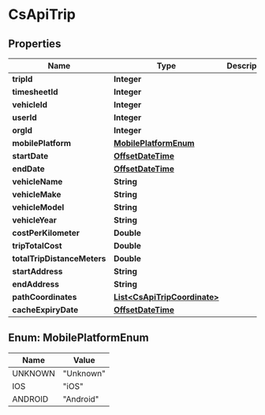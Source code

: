
# CsApiTrip

## Properties
Name | Type | Description | Notes
------------ | ------------- | ------------- | -------------
**tripId** | **Integer** |  |  [optional]
**timesheetId** | **Integer** |  |  [optional]
**vehicleId** | **Integer** |  |  [optional]
**userId** | **Integer** |  |  [optional]
**orgId** | **Integer** |  |  [optional]
**mobilePlatform** | [**MobilePlatformEnum**](#MobilePlatformEnum) |  |  [optional]
**startDate** | [**OffsetDateTime**](OffsetDateTime.md) |  |  [optional]
**endDate** | [**OffsetDateTime**](OffsetDateTime.md) |  |  [optional]
**vehicleName** | **String** |  |  [optional]
**vehicleMake** | **String** |  |  [optional]
**vehicleModel** | **String** |  |  [optional]
**vehicleYear** | **String** |  |  [optional]
**costPerKilometer** | **Double** |  |  [optional]
**tripTotalCost** | **Double** |  |  [optional]
**totalTripDistanceMeters** | **Double** |  |  [optional]
**startAddress** | **String** |  |  [optional]
**endAddress** | **String** |  |  [optional]
**pathCoordinates** | [**List&lt;CsApiTripCoordinate&gt;**](CsApiTripCoordinate.md) |  |  [optional]
**cacheExpiryDate** | [**OffsetDateTime**](OffsetDateTime.md) |  |  [optional]


<a name="MobilePlatformEnum"></a>
## Enum: MobilePlatformEnum
Name | Value
---- | -----
UNKNOWN | &quot;Unknown&quot;
IOS | &quot;iOS&quot;
ANDROID | &quot;Android&quot;




